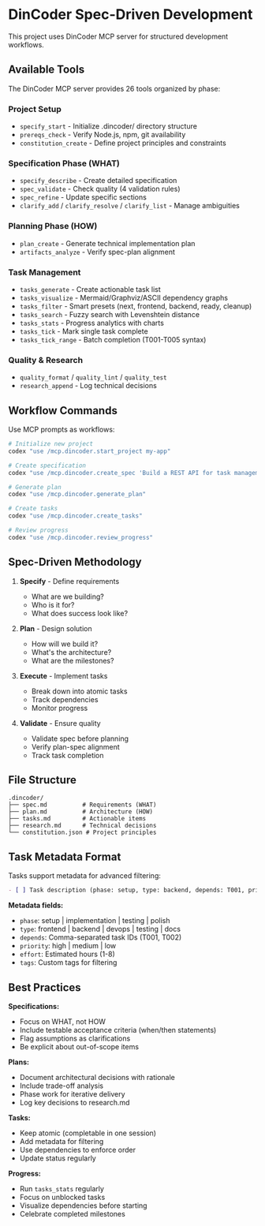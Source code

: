 # DinCoder Spec-Driven Development

This project uses DinCoder MCP server for structured development workflows.

## Available Tools

The DinCoder MCP server provides 26 tools organized by phase:

### Project Setup
- `specify_start` - Initialize .dincoder/ directory structure
- `prereqs_check` - Verify Node.js, npm, git availability
- `constitution_create` - Define project principles and constraints

### Specification Phase (WHAT)
- `specify_describe` - Create detailed specification
- `spec_validate` - Check quality (4 validation rules)
- `spec_refine` - Update specific sections
- `clarify_add` / `clarify_resolve` / `clarify_list` - Manage ambiguities

### Planning Phase (HOW)
- `plan_create` - Generate technical implementation plan
- `artifacts_analyze` - Verify spec-plan alignment

### Task Management
- `tasks_generate` - Create actionable task list
- `tasks_visualize` - Mermaid/Graphviz/ASCII dependency graphs
- `tasks_filter` - Smart presets (next, frontend, backend, ready, cleanup)
- `tasks_search` - Fuzzy search with Levenshtein distance
- `tasks_stats` - Progress analytics with charts
- `tasks_tick` - Mark single task complete
- `tasks_tick_range` - Batch completion (T001-T005 syntax)

### Quality & Research
- `quality_format` / `quality_lint` / `quality_test`
- `research_append` - Log technical decisions

## Workflow Commands

Use MCP prompts as workflows:

```bash
# Initialize new project
codex "use /mcp.dincoder.start_project my-app"

# Create specification
codex "use /mcp.dincoder.create_spec 'Build a REST API for task management'"

# Generate plan
codex "use /mcp.dincoder.generate_plan"

# Create tasks
codex "use /mcp.dincoder.create_tasks"

# Review progress
codex "use /mcp.dincoder.review_progress"
```

## Spec-Driven Methodology

1. **Specify** - Define requirements
   - What are we building?
   - Who is it for?
   - What does success look like?

2. **Plan** - Design solution
   - How will we build it?
   - What's the architecture?
   - What are the milestones?

3. **Execute** - Implement tasks
   - Break down into atomic tasks
   - Track dependencies
   - Monitor progress

4. **Validate** - Ensure quality
   - Validate spec before planning
   - Verify plan-spec alignment
   - Track task completion

## File Structure

```
.dincoder/
├── spec.md          # Requirements (WHAT)
├── plan.md          # Architecture (HOW)
├── tasks.md         # Actionable items
├── research.md      # Technical decisions
└── constitution.json # Project principles
```

## Task Metadata Format

Tasks support metadata for advanced filtering:

```markdown
- [ ] Task description (phase: setup, type: backend, depends: T001, priority: high, effort: 3)
```

**Metadata fields:**
- `phase`: setup | implementation | testing | polish
- `type`: frontend | backend | devops | testing | docs
- `depends`: Comma-separated task IDs (T001, T002)
- `priority`: high | medium | low
- `effort`: Estimated hours (1-8)
- `tags`: Custom tags for filtering

## Best Practices

**Specifications:**
- Focus on WHAT, not HOW
- Include testable acceptance criteria (when/then statements)
- Flag assumptions as clarifications
- Be explicit about out-of-scope items

**Plans:**
- Document architectural decisions with rationale
- Include trade-off analysis
- Phase work for iterative delivery
- Log key decisions to research.md

**Tasks:**
- Keep atomic (completable in one session)
- Add metadata for filtering
- Use dependencies to enforce order
- Update status regularly

**Progress:**
- Run `tasks_stats` regularly
- Focus on unblocked tasks
- Visualize dependencies before starting
- Celebrate completed milestones

